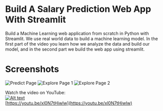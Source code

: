 # Build A Salary Prediction Web App With Streamlit

Build a Machine Learning web application from scratch in Python with Streamlit. We use real world data to build a machine learning model. In the first part of the video you learn how we analyze the data and build our model, and in the second part we build the web app using streamlit.

# Screenshots
![Predict Page](1.jpg)
![Explore Page 1](2.jpg)
![Explore Page 2](3.jpg)

Watch the video on YouTube:  
[![Alt text](https://img.youtube.com/vi/xl0N7tHiwlw/hqdefault.jpg)](https://youtu.be/xl0N7tHiwlw)  
[https://youtu.be/xl0N7tHiwlw](https://youtu.be/xl0N7tHiwlw)
